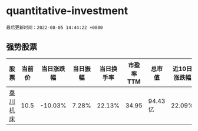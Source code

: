 # quantitative-investment

`最后更新时间：2022-08-05 14:44:22 +0800`

## 强势股票

|股票|当前价|当日涨跌幅|当日振幅|当日换手率|市盈率TTM|总市值|近10日涨跌幅|
|----|----|----|----|----|----|----|----|
|[秦川机床](https://xueqiu.com/S/SZ000837)|10.5|-10.03%|7.28%|22.13%|34.95|94.43亿|22.09%|
